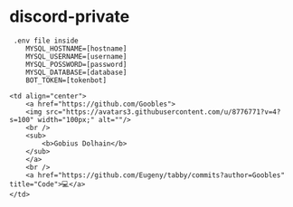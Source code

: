 # discord-private

```
 .env file inside
    MYSQL_HOSTNAME=[hostname]
    MYSQL_USERNAME=[username]
    MYSQL_POSSWORD=[password]
    MYSQL_DATABASE=[database]
    BOT_TOKEN=[tokenbot]
```

    <td align="center">
        <a href="https://github.com/Goobles">
        <img src="https://avatars3.githubusercontent.com/u/8776771?v=4?s=100" width="100px;" alt=""/>
        <br />
        <sub>
            <b>Gobius Dolhain</b>
        </sub>
        </a>
        <br />
        <a href="https://github.com/Eugeny/tabby/commits?author=Goobles" title="Code">💻</a>
    </td>
